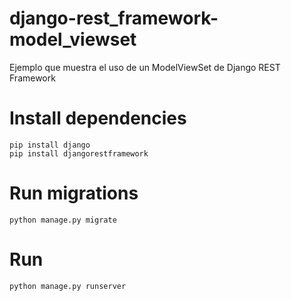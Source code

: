 # django-rest_framework-model_viewset
Ejemplo que muestra el uso de un ModelViewSet de Django REST Framework

# Install dependencies
    pip install django
    pip install djangorestframework

# Run migrations
    python manage.py migrate

# Run
    python manage.py runserver
